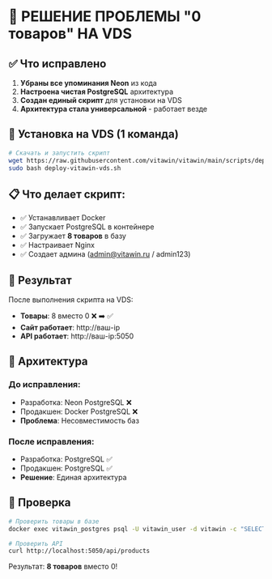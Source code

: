 # 🎯 РЕШЕНИЕ ПРОБЛЕМЫ "0 товаров" НА VDS

## ✅ Что исправлено

1. **Убраны все упоминания Neon** из кода
2. **Настроена чистая PostgreSQL** архитектура  
3. **Создан единый скрипт** для установки на VDS
4. **Архитектура стала универсальной** - работает везде

## 🚀 Установка на VDS (1 команда)

```bash
# Скачать и запустить скрипт
wget https://raw.githubusercontent.com/vitawin/vitawin/main/scripts/deployment/deploy-vitawin-vds.sh
sudo bash deploy-vitawin-vds.sh
```

## 📋 Что делает скрипт:

- ✅ Устанавливает Docker
- ✅ Запускает PostgreSQL в контейнере  
- ✅ Загружает **8 товаров** в базу
- ✅ Настраивает Nginx
- ✅ Создает админа (admin@vitawin.ru / admin123)

## 🎉 Результат

После выполнения скрипта на VDS:
- **Товары**: 8 вместо 0 ❌ ➡️ ✅
- **Сайт работает**: http://ваш-ip
- **API работает**: http://ваш-ip:5050

## 🔧 Архитектура

### До исправления:
- Разработка: Neon PostgreSQL ❌
- Продакшен: Docker PostgreSQL ❌  
- **Проблема**: Несовместимость баз

### После исправления:
- Разработка: PostgreSQL ✅
- Продакшен: PostgreSQL ✅
- **Решение**: Единая архитектура

## 📱 Проверка

```bash
# Проверить товары в базе
docker exec vitawin_postgres psql -U vitawin_user -d vitawin -c "SELECT COUNT(*) FROM products;"

# Проверить API
curl http://localhost:5050/api/products
```

Результат: **8 товаров** вместо 0!